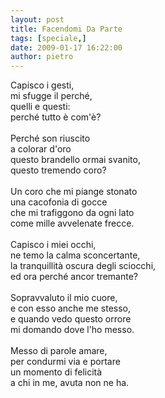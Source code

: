 ```yaml
---
layout: post
title: Facendomi Da Parte
tags: [speciale,]
date: 2009-01-17 16:22:00
author: pietro
---
```

Capisco i gesti,<br/>mi sfugge il perché,<br/>quelli e questi:<br/>perché tutto è com'è?<br/><br/>Perché son riuscito<br/>a colorar d'oro<br/>questo brandello ormai svanito,<br/>questo tremendo coro?<br/><br/>Un coro che mi piange stonato<br/>una cacofonia di gocce<br/>che mi trafiggono da ogni lato<br/>come mille avvelenate frecce.<br/><br/>Capisco i miei occhi,<br/>ne temo la calma sconcertante,<br/>la tranquillità oscura degli sciocchi,<br/>ed ora perché ancor tremante?<br/><br/>Sopravvaluto il mio cuore,<br/>e con esso anche me stesso,<br/>e quando vedo questo orrore<br/>mi domando dove l'ho messo.<br/><br/>Messo di parole amare,<br/>per condurmi via e portare<br/>un momento di felicità<br/>a chi in me, avuta non ne ha.
